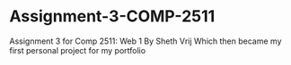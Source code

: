 # Assignment-3-COMP-2511
Assignment 3 for Comp 2511: Web 1 By Sheth Vrij
Which then became my first personal project for my portfolio
